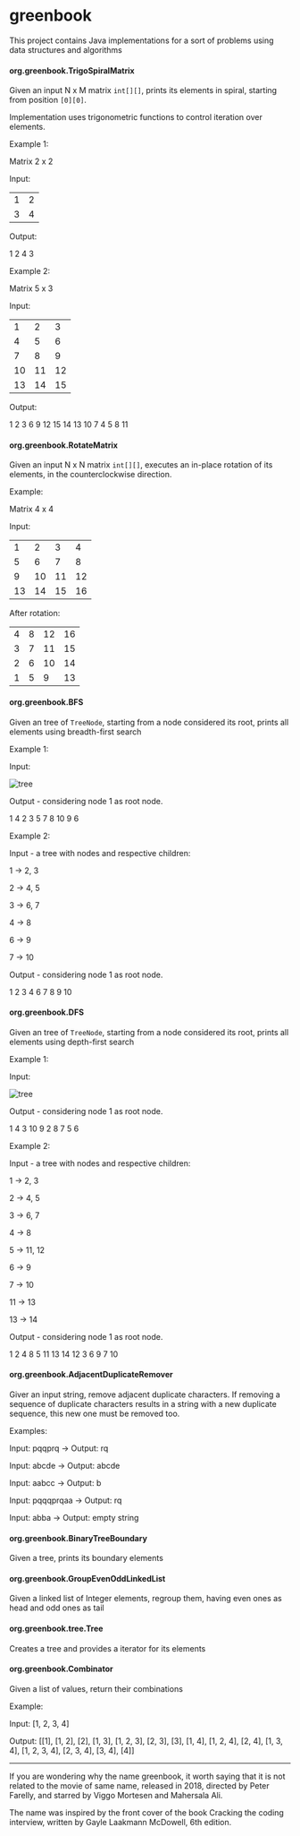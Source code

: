 # greenbook

This project contains Java implementations for a sort of problems using data structures and algorithms

#### org.greenbook.TrigoSpiralMatrix

Given an input N x M matrix `int[][]`, prints its elements in spiral, starting from position `[0][0]`.

Implementation uses trigonometric functions to control iteration over elements. 

Example 1:

Matrix 2 x 2

Input:

|   |   |
|---|---|
| 1 | 2 | 
| 3 | 4 | 

Output: 

1 2 4 3

Example 2:

Matrix 5 x 3

Input:

|    |    |    |
|----|----|----|
|  1 |  2 |  3 |
|  4 |  5 |  6 |
|  7 |  8 |  9 |
| 10 | 11 | 12 |
| 13 | 14 | 15 |

Output: 

1 2 3 6 9 12 15 14 13 10 7 4 5 8 11

#### org.greenbook.RotateMatrix

Given an input N x N matrix `int[][]`, executes an in-place rotation of its elements, in the counterclockwise direction.

Example:

Matrix 4 x 4

Input:

|    |    |    |    |
|----|----|----|----|
|  1 |  2 |  3 |  4 |
|  5 |  6 |  7 |  8 |
|  9 | 10 | 11 | 12 |
| 13 | 14 | 15 | 16 |

After rotation:

|    |    |    |    |
|----|----|----|----|
|  4 |  8 | 12 | 16 |
|  3 |  7 | 11 | 15 |
|  2 |  6 | 10 | 14 |
|  1 |  5 |  9 | 13 |

#### org.greenbook.BFS

Given an tree of `TreeNode`, starting from a node considered its root, prints all elements using breadth-first search

Example 1:

Input:

![tree](img/tree1.png)

Output - considering node 1 as root node.

1 4 2 3 5 7 8 10 9 6

Example 2:

Input - a tree with nodes and respective children:

1 -> 2, 3

2 -> 4, 5

3 -> 6, 7

4 -> 8

6 -> 9

7 -> 10

Output - considering node 1 as root node.

1 2 3 4 6 7 8 9 10

#### org.greenbook.DFS

Given an tree of `TreeNode`, starting from a node considered its root, prints all elements using depth-first search

Example 1:

Input:

![tree](img/tree1.png)

Output - considering node 1 as root node.

1 4 3 10 9 2 8 7 5 6

Example 2:

Input - a tree with nodes and respective children:

1 -> 2, 3

2 -> 4, 5

3 -> 6, 7

4 -> 8

5 -> 11, 12

6 -> 9

7 -> 10

11 -> 13

13 -> 14

Output - considering node 1 as root node.

1 2 4 8 5 11 13 14 12 3 6 9 7 10

#### org.greenbook.AdjacentDuplicateRemover

Giver an input string, remove adjacent duplicate characters. If removing a sequence of duplicate characters results in a string with a new duplicate sequence, this new one must be removed too.

Examples:

Input: pqqprq -> Output: rq

Input: abcde -> Output: abcde

Input: aabcc -> Output: b

Input: pqqqprqaa -> Output: rq

Input: abba -> Output: empty string

#### org.greenbook.BinaryTreeBoundary

Given a tree, prints its boundary elements

#### org.greenbook.GroupEvenOddLinkedList

Given a linked list of Integer elements, regroup them, having even ones as head and odd ones as tail

#### org.greenbook.tree.Tree

Creates a tree and provides a iterator for its elements 

#### org.greenbook.Combinator

Given a list of values, return their combinations

Example:

Input: [1, 2, 3, 4]

Output: [[1], [1, 2], [2], [1, 3], [1, 2, 3], [2, 3], [3], [1, 4], [1, 2, 4], [2, 4], [1, 3, 4], [1, 2, 3, 4], [2, 3, 4], [3, 4], [4]]

---

If you are wondering why the name greenbook, it worth saying that it is not related to the movie of same name, released in 2018, directed by Peter Farelly, and starred by Viggo Mortesen and Mahersala Ali.

The name was inspired by the front cover of the book Cracking the coding interview, written by Gayle Laakmann McDowell, 6th edition.